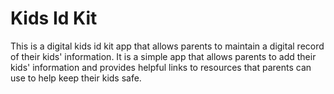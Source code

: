 # Kids Id Kit

This is a digital kids id kit app that allows parents to maintain a digital record of their kids' information. It is a simple app that allows parents to add their kids' information and provides helpful links to resources that parents can use to help keep their kids safe.

